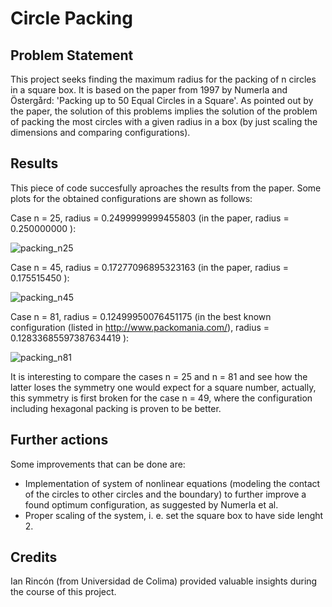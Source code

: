 # Circle Packing

## Problem Statement
This project seeks finding the maximum radius for the packing of n circles in a square box. It is based on the paper from 1997 by Numerla and Östergård: 'Packing up to 50 Equal Circles in a Square'.
As pointed out by the paper, the solution of this problems implies the solution of the problem of packing the most circles with a given radius in a box (by just scaling the dimensions and comparing configurations).

## Results
This piece of code succesfully aproaches the results from the paper. Some plots for the obtained configurations are shown as follows:

Case n = 25, radius = 0.2499999999455803 (in the paper, radius =  0.250000000 ):

![packing_n25](https://github.com/user-attachments/assets/979013d2-ae55-4928-9c28-a650d71bb9eb)

Case n = 45, radius = 0.17277096895323163 (in the paper, radius = 0.175515450 ):

![packing_n45](https://github.com/user-attachments/assets/ec8ae9c8-a717-4459-b6a7-addc7e93cbd8)

Case n = 81, radius = 0.12499950076451175 (in the best known configuration (listed in http://www.packomania.com/), radius = 0.12833685597387634419 ):

![packing_n81](https://github.com/user-attachments/assets/33dd954a-a944-4a55-9f13-6efc8efe8f09)

It is interesting to compare the cases n = 25 and n = 81 and see how the latter loses the symmetry one would expect for a square number, actually, this symmetry is first broken for the case n = 49, where the configuration including hexagonal packing is proven to be better.

## Further actions
Some improvements that can be done are:
 - Implementation of system of nonlinear equations (modeling the contact of the circles to other circles and the boundary) to further improve a found optimum configuration, as suggested by Numerla et al.
 - Proper scaling of the system, i. e. set the square box to have side lenght 2.

## Credits
Ian Rincón (from Universidad de Colima) provided valuable insights during the course of this project.
